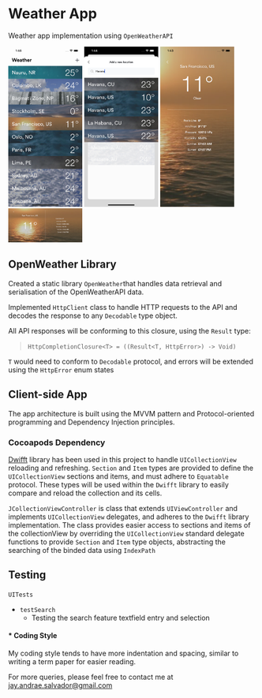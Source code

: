 # Weather App

Weather app implementation using `OpenWeatherAPI`

<p align="left">
  <img src="https://github.com/jaysalvador/weather/blob/master/images/img01.png" width="150" alt="accessibility text">

  <img src="https://github.com/jaysalvador/weather/blob/master/images/img02.png" width="150" alt="accessibility text">

  <img src="https://github.com/jaysalvador/weather/blob/master/images/img03.png" width="150" alt="accessibility text">

  <img src="https://github.com/jaysalvador/weather/blob/master/images/img04.png" width="150" alt="accessibility text">
</p>

## OpenWeather Library

Created a static library `OpenWeather`that handles data retrieval and serialisation of the OpenWeatherAPI data.

Implemented `HttpClient` class to handle HTTP requests to the API and decodes the response to any `Decodable` type object.

All API responses will be conforming to this closure, using the `Result` type:
>  `HttpCompletionClosure<T> = ((Result<T, HttpError>) -> Void)`

`T` would need to conform to `Decodable` protocol, and errors will be extended using the `HttpError` enum states

## Client-side App

The app architecture is built using the MVVM pattern and Protocol-oriented programming and Dependency Injection principles.

### Cocoapods Dependency

[Dwifft](https://github.com/jflinter/Dwifft) library has been used in this project to handle `UICollectionView` reloading and refreshing. `Section` and `Item` types are provided to define the `UICollectionView` sections and items, and must adhere to `Equatable` protocol. These types will be used within the `Dwifft` library to easily compare and reload the collection and its cells.

`JCollectionViewController` is class that extends `UIViewController` and implements `UICollectionView` delegates, and adheres to the `Dwifft` library implementation. The class provides easier access to sections and items of the collectionView by overriding the `UICollectionView` standard delegate functions to provide `Section` and `Item` type objects, abstracting the searching of the binded data using `IndexPath`

## Testing

`UITests`
- `testSearch`
  - Testing the search feature textfield entry and selection


#### * Coding Style

My coding style tends to have more indentation and spacing, similar to writing a term paper for easier reading.

For more queries, please feel free to contact me at jay.andrae.salvador@gmail.com

